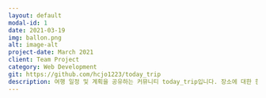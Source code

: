 ```yaml
---
layout: default
modal-id: 1
date: 2021-03-19
img: ballon.png
alt: image-alt
project-date: March 2021
client: Team Project
category: Web Development
git: https://github.com/hcjo1223/today_trip
description: 여행 일정 및 계획을 공유하는 커뮤니티 today_trip입니다. 장소에 대한 한국관광공사의 API를 받아와서 장소 DB 세팅했고 제가 맡았던 역할은 여행 계획을 세우는 게시판의 CRUD를 구현했습니다. Spring Framework의 Maven을 사용해서 동적인 웹을 구현했고 DB는 Oracle DB를 사용했으며 MyBatis를 이용해 관계형 DB에 연결했습니다. HTML, CSS를 사용해서 웹 디자인을 했고 편의성을 위해 Bootstrap을 사용했습니다.
---
```

